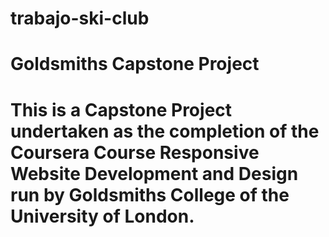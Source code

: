 # trabajo-ski-club
<h1>Goldsmiths Capstone Project<h1>
<p>This is a Capstone Project undertaken as the completion of the Coursera Course <strong>Responsive Website Development and Design</strong> run by Goldsmiths College of the University of London.</p>
